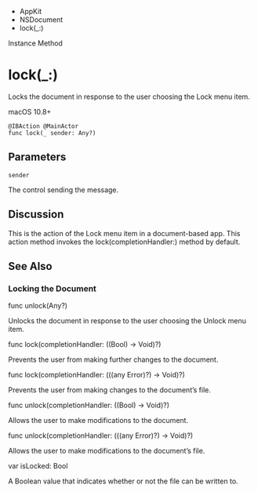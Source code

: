 

- AppKit
- NSDocument
-  lock(\_:) 

Instance Method

# lock(\_:)

Locks the document in response to the user choosing the Lock menu item.

macOS 10.8+

``` source
@IBAction @MainActor
func lock(_ sender: Any?)
```

## Parameters 

`sender`  

The control sending the message.

## Discussion

This is the action of the Lock menu item in a document-based app. This action method invokes the lock(completionHandler:) method by default.

## See Also

### Locking the Document

func unlock(Any?)

Unlocks the document in response to the user choosing the Unlock menu item.

func lock(completionHandler: ((Bool) -> Void)?)

Prevents the user from making further changes to the document.

func lock(completionHandler: (((any Error)?) -> Void)?)

Prevents the user from making changes to the document’s file.

func unlock(completionHandler: ((Bool) -> Void)?)

Allows the user to make modifications to the document.

func unlock(completionHandler: (((any Error)?) -> Void)?)

Allows the user to make modifications to the document’s file.

var isLocked: Bool

A Boolean value that indicates whether or not the file can be written to.

